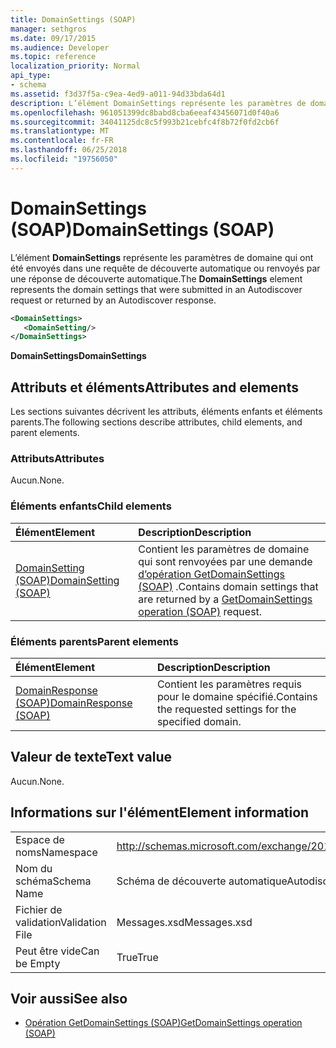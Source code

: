 ```yaml
---
title: DomainSettings (SOAP)
manager: sethgros
ms.date: 09/17/2015
ms.audience: Developer
ms.topic: reference
localization_priority: Normal
api_type:
- schema
ms.assetid: f3d37f5a-c9ea-4ed9-a011-94d33bda64d1
description: L’élément DomainSettings représente les paramètres de domaine qui ont été envoyés dans une requête de découverte automatique ou renvoyés par une réponse de découverte automatique.
ms.openlocfilehash: 961051399dc8babd8cba6eeaf43456071d0f40a6
ms.sourcegitcommit: 34041125dc8c5f993b21cebfc4f8b72f0fd2cb6f
ms.translationtype: MT
ms.contentlocale: fr-FR
ms.lasthandoff: 06/25/2018
ms.locfileid: "19756050"
---
```

# <a name="domainsettings-soap"></a><span data-ttu-id="ff614-103">DomainSettings (SOAP)</span><span class="sxs-lookup"><span data-stu-id="ff614-103">DomainSettings (SOAP)</span></span>

<span data-ttu-id="ff614-104">L’élément **DomainSettings** représente les paramètres de domaine qui ont été envoyés dans une requête de découverte automatique ou renvoyés par une réponse de découverte automatique.</span><span class="sxs-lookup"><span data-stu-id="ff614-104">The **DomainSettings** element represents the domain settings that were submitted in an Autodiscover request or returned by an Autodiscover response.</span></span> 
  
```XML
<DomainSettings>
   <DomainSetting/>
</DomainSettings>
```

 <span data-ttu-id="ff614-105">**DomainSettings**</span><span class="sxs-lookup"><span data-stu-id="ff614-105">**DomainSettings**</span></span>
## <a name="attributes-and-elements"></a><span data-ttu-id="ff614-106">Attributs et éléments</span><span class="sxs-lookup"><span data-stu-id="ff614-106">Attributes and elements</span></span>

<span data-ttu-id="ff614-107">Les sections suivantes décrivent les attributs, éléments enfants et éléments parents.</span><span class="sxs-lookup"><span data-stu-id="ff614-107">The following sections describe attributes, child elements, and parent elements.</span></span>
  
### <a name="attributes"></a><span data-ttu-id="ff614-108">Attributs</span><span class="sxs-lookup"><span data-stu-id="ff614-108">Attributes</span></span>

<span data-ttu-id="ff614-109">Aucun.</span><span class="sxs-lookup"><span data-stu-id="ff614-109">None.</span></span>
  
### <a name="child-elements"></a><span data-ttu-id="ff614-110">Éléments enfants</span><span class="sxs-lookup"><span data-stu-id="ff614-110">Child elements</span></span>

|<span data-ttu-id="ff614-111">**Élément**</span><span class="sxs-lookup"><span data-stu-id="ff614-111">**Element**</span></span>|<span data-ttu-id="ff614-112">**Description**</span><span class="sxs-lookup"><span data-stu-id="ff614-112">**Description**</span></span>|
|:-----|:-----|
|[<span data-ttu-id="ff614-113">DomainSetting (SOAP)</span><span class="sxs-lookup"><span data-stu-id="ff614-113">DomainSetting (SOAP)</span></span>](domainsetting-soap.md) <br/> |<span data-ttu-id="ff614-114">Contient les paramètres de domaine qui sont renvoyées par une demande [d’opération GetDomainSettings (SOAP)](getdomainsettings-operation-soap.md) .</span><span class="sxs-lookup"><span data-stu-id="ff614-114">Contains domain settings that are returned by a [GetDomainSettings operation (SOAP)](getdomainsettings-operation-soap.md) request.</span></span>  <br/> |
   
### <a name="parent-elements"></a><span data-ttu-id="ff614-115">Éléments parents</span><span class="sxs-lookup"><span data-stu-id="ff614-115">Parent elements</span></span>

|<span data-ttu-id="ff614-116">**Élément**</span><span class="sxs-lookup"><span data-stu-id="ff614-116">**Element**</span></span>|<span data-ttu-id="ff614-117">**Description**</span><span class="sxs-lookup"><span data-stu-id="ff614-117">**Description**</span></span>|
|:-----|:-----|
|[<span data-ttu-id="ff614-118">DomainResponse (SOAP)</span><span class="sxs-lookup"><span data-stu-id="ff614-118">DomainResponse (SOAP)</span></span>](domainresponse-soap.md) <br/> |<span data-ttu-id="ff614-119">Contient les paramètres requis pour le domaine spécifié.</span><span class="sxs-lookup"><span data-stu-id="ff614-119">Contains the requested settings for the specified domain.</span></span>  <br/> |
   
## <a name="text-value"></a><span data-ttu-id="ff614-120">Valeur de texte</span><span class="sxs-lookup"><span data-stu-id="ff614-120">Text value</span></span>

<span data-ttu-id="ff614-121">Aucun.</span><span class="sxs-lookup"><span data-stu-id="ff614-121">None.</span></span>
  
## <a name="element-information"></a><span data-ttu-id="ff614-122">Informations sur l'élément</span><span class="sxs-lookup"><span data-stu-id="ff614-122">Element information</span></span>

|||
|:-----|:-----|
|<span data-ttu-id="ff614-123">Espace de noms</span><span class="sxs-lookup"><span data-stu-id="ff614-123">Namespace</span></span>  <br/> |http://schemas.microsoft.com/exchange/2010/Autodiscover  <br/> |
|<span data-ttu-id="ff614-124">Nom du schéma</span><span class="sxs-lookup"><span data-stu-id="ff614-124">Schema Name</span></span>  <br/> |<span data-ttu-id="ff614-125">Schéma de découverte automatique</span><span class="sxs-lookup"><span data-stu-id="ff614-125">Autodiscover schema</span></span>  <br/> |
|<span data-ttu-id="ff614-126">Fichier de validation</span><span class="sxs-lookup"><span data-stu-id="ff614-126">Validation File</span></span>  <br/> |<span data-ttu-id="ff614-127">Messages.xsd</span><span class="sxs-lookup"><span data-stu-id="ff614-127">Messages.xsd</span></span>  <br/> |
|<span data-ttu-id="ff614-128">Peut être vide</span><span class="sxs-lookup"><span data-stu-id="ff614-128">Can be Empty</span></span>  <br/> |<span data-ttu-id="ff614-129">True</span><span class="sxs-lookup"><span data-stu-id="ff614-129">True</span></span>  <br/> |
   
## <a name="see-also"></a><span data-ttu-id="ff614-130">Voir aussi</span><span class="sxs-lookup"><span data-stu-id="ff614-130">See also</span></span>

- [<span data-ttu-id="ff614-131">Opération GetDomainSettings (SOAP)</span><span class="sxs-lookup"><span data-stu-id="ff614-131">GetDomainSettings operation (SOAP)</span></span>](getdomainsettings-operation-soap.md)

